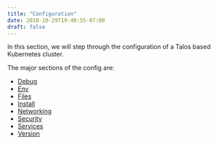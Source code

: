 ```yaml
---
title: "Configuration"
date: 2018-10-29T19:40:55-07:00
draft: false
---
```


In this section, we will step through the configuration of a Talos based Kubernetes cluster.

The major sections of the config are:

- [Debug](/configuration/debug)
- [Env](/configuration/env)
- [Files](/configuration/files)
- [Install](/configuration/install)
- [Networking](/configuration/networking)
- [Security](/configuration/security)
- [Services](/configuration/services)
- [Version](/configuration/version)
